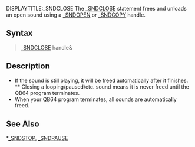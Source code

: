 DISPLAYTITLE:_SNDCLOSE
The [_SNDCLOSE](_SNDCLOSE) statement frees and unloads an open sound using a [_SNDOPEN](_SNDOPEN) or [_SNDCOPY](_SNDCOPY) handle.


## Syntax

>  [_SNDCLOSE](_SNDCLOSE) handle&


## Description

* If the sound is still playing, it will be freed automatically after it finishes.
** Closing a looping/paused/etc. sound means it is never freed until the QB64 program terminates.
* When your QB64 program terminates, all sounds are automatically freed.


## See Also

*[_SNDSTOP](_SNDSTOP), [_SNDPAUSE](_SNDPAUSE)





